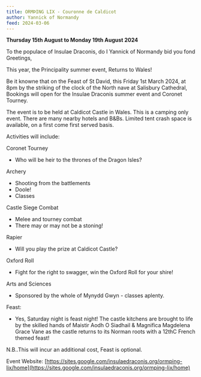 ```yaml
---
title: ORMÞING LIX - Couronne de Caldicot
author: Yannick of Normandy
feed: 2024-03-06
---
```


**Thursday 15th August to Monday 19th August 2024**

To the populace of Insulae Draconis, do I Yannick of Normandy bid you fond Greetings,

This year, the Principality summer event, Returns to Wales!

Be it knowne that on the Feast of St David, this Friday 1st March 2024, at 8pm by the striking of the clock of the North nave at Salisbury Cathedral, Bookings will open for the Insulae Draconis summer event and Coronet Tourney.

The event is to be held at Caldicot Castle in Wales. This is a camping only event. There are many nearby hotels and B&Bs. Limited tent crash space is available, on a first come first served basis.

Activities will include:

Coronet Tourney
- Who will be heir to the thrones of the Dragon Isles?

Archery
- Shooting from the battlements
- Doole!
- Classes

Castle Siege Combat
- Melee and tourney combat
- There may or may not be a stoning!

Rapier
- Will you play the prize at Caldicot Castle?

Oxford Roll
- Fight for the right to swagger, win the Oxford Roll for your shire!

Arts and Sciences
- Sponsored by the whole of Mynydd Gwyn - classes aplenty.

Feast:
- Yes, Saturday night is feast night! The castle kitchens are brought to life by the skilled hands of Maistir Aodh O Siadhail & Magnifica Magdelena Grace Vane as the castle returns to its Norman roots with a 12thC French themed feast!

N.B..This will incur an additional cost, Feast is optional.


Event Website:
[https://sites.google.com/insulaedraconis.org/ormping-lix/home](https://sites.google.com/insulaedraconis.org/ormping-lix/home)
